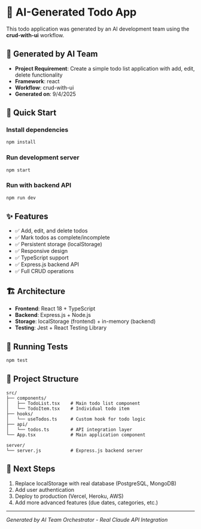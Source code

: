 # 📝 AI-Generated Todo App

This todo application was generated by an AI development team using the **crud-with-ui** workflow.

## 🤖 Generated by AI Team

- **Project Requirement**: Create a simple todo list application with add, edit, delete functionality
- **Framework**: react
- **Workflow**: crud-with-ui
- **Generated on**: 9/4/2025

## 🚀 Quick Start

### Install dependencies
```bash
npm install
```

### Run development server
```bash
npm start
```

### Run with backend API
```bash
npm run dev
```

## ✨ Features

- ✅ Add, edit, and delete todos
- ✅ Mark todos as complete/incomplete  
- ✅ Persistent storage (localStorage)
- ✅ Responsive design
- ✅ TypeScript support
- ✅ Express.js backend API
- ✅ Full CRUD operations

## 🏗️ Architecture

- **Frontend**: React 18 + TypeScript
- **Backend**: Express.js + Node.js
- **Storage**: localStorage (frontend) + in-memory (backend)
- **Testing**: Jest + React Testing Library

## 🧪 Running Tests

```bash
npm test
```

## 📁 Project Structure

```
src/
├── components/
│   ├── TodoList.tsx    # Main todo list component
│   └── TodoItem.tsx    # Individual todo item
├── hooks/
│   └── useTodos.ts     # Custom hook for todo logic
├── api/
│   └── todos.ts        # API integration layer
└── App.tsx             # Main application component

server/
└── server.js           # Express.js backend server
```

## 🎯 Next Steps

1. Replace localStorage with real database (PostgreSQL, MongoDB)
2. Add user authentication
3. Deploy to production (Vercel, Heroku, AWS)
4. Add more advanced features (due dates, categories, etc.)

---

*Generated by AI Team Orchestrator - Real Claude API Integration*
